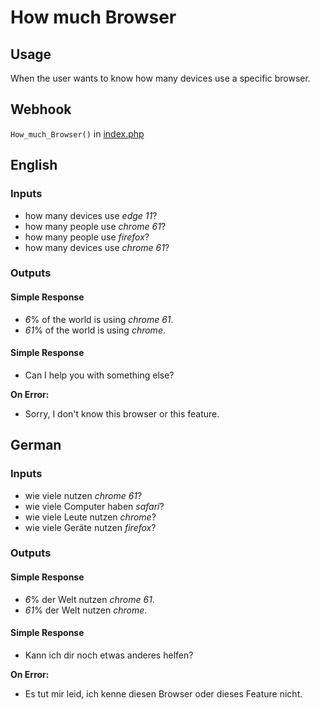 # How much Browser
## Usage
When the user wants to know how many devices use a specific browser.
## Webhook
`How_much_Browser()` in [index.php](../index.php)
## English
### Inputs
* how many devices use _edge_ _11_?
* how many people use _chrome_ _61_?
* how many people use _firefox_?
* how many devices use _chrome_ _61_?
### Outputs
#### Simple Response
* _6_% of the world is using _chrome_ _61_.
* _61_% of the world is using _chrome_.
#### Simple Response
* Can I help you with something else?

**On Error:**

* Sorry, I don't know this browser or this feature.

## German
### Inputs
* wie viele nutzen _chrome_ _61_?
* wie viele Computer haben _safari_?
* wie viele Leute nutzen _chrome_?
* wie viele Geräte nutzen _firefox_?
### Outputs
#### Simple Response
* _6_% der Welt nutzen _chrome_ _61_.
* _61_% der Welt nutzen _chrome_.
#### Simple Response
* Kann ich dir noch etwas anderes helfen?

**On Error:**

* Es tut mir leid, ich kenne diesen Browser oder dieses Feature nicht.

